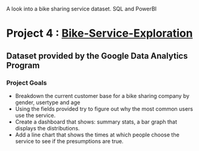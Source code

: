 
A look into a bike sharing service dataset.  SQL and PowerBI 
# Project 4 : [Bike-Service-Exploration](https://github.com/MichaelR98/Covid-Portfolio-Project) 
## Dataset provided by the Google Data Analytics Program
### Project Goals
* Breakdown the current customer base for a bike sharing company by gender, usertype and age
* Using the fields provided try to figure out why the most common users use the service.
* Create a dashboard that shows: summary stats, a bar graph that displays the distributions.
* Add a line chart that shows the times at which people choose the service to see if the presumptions are true.
